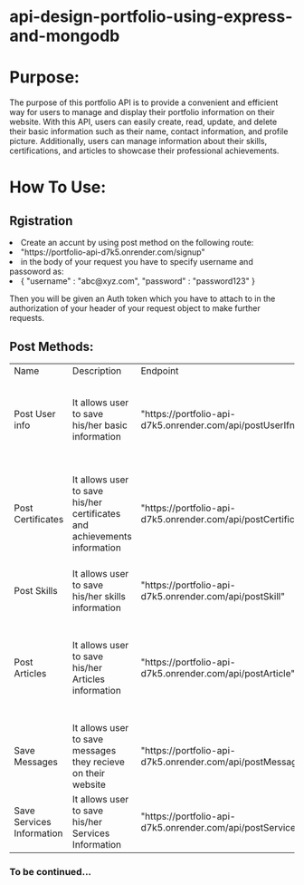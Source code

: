 # api-design-portfolio-using-express-and-mongodb
<h1>Purpose:</h1>
<p>The purpose of this portfolio API is to provide a convenient and efficient way for users to manage and display their portfolio information on their website. With this API, users can easily create, read, update, and delete their basic information such as their name, contact information, and profile picture. Additionally, users can manage information about their skills, certifications, and articles to showcase their professional achievements.
<p/>
<h1>How To Use:</h1>
<h2>Rgistration</h2>
<p><li> Create an accunt by using post method on the following route: <li/>
    "https://portfolio-api-d7k5.onrender.com/signup" <br>
    <li>
    in the body of your request you have to specify username and passoword as: <br>
<li/>
        {
            "username" : "abc@xyz.com",
            "password" : "password123"
    }
</p>
<p>Then you will be given an Auth token which you have to attach to in the authorization of your header of your request object to make further requests.</p>
<h2>Post Methods:</h2>
<table>
    <tr>
        <td>Name</td>
        <td>Description</td>
        <td>Endpoint</td>
        <td>Available fields</td>
    </tr>
    <tr>
        <td>Post User info</td>
        <td>It allows user to save his/her basic information</td>
        <td>"https://portfolio-api-d7k5.onrender.com/api/postUserIfno"</td>
        <td>{
                "name" : "xxx",
                "profession" : "xxx",
                "age" : "xxx",
                "contactNum" : "xxx",
                "country" : "xxx", 
                "city" : "xxx",
                "socialAccs" : "xxx"
                }<td/>
      <tr/>
      <tr>
        <td>Post Certificates</td>
        <td>It allows user to save his/her certificates and achievements information</td>
        <td>"https://portfolio-api-d7k5.onrender.com/api/postCertificate"</td>
        <td>
                {
                "certificateTitle" : "xxx",
                "certificateDate" : "xxx",
                "certificateDescription" : "xxx",
                "certificateOrganization" : "xxx",
                "certificateImageSrc" : "xxx", 
            } 
        </td>
    </tr>
    <tr>
        <td>Post Skills</td>
        <td>It allows user to save his/her skills information</td>
        <td>"https://portfolio-api-d7k5.onrender.com/api/postSkill"</td>
        <td> 
        {
                "skillTitle" : "xxx",
                "skillDescription" : "xxx",
                "skillExperience" : "xxx" // no of years
           }
           </td>
    </tr>
    <tr>
        <td>Post Articles</td>
        <td>It allows user to save his/her Articles information</td>
        <td>"https://portfolio-api-d7k5.onrender.com/api/postArticle"</td>
        <td>
                {
                "articleTitle" : "xxx",
                "articleDate" : "xxx",
                "articleDescription" : "xxx",
                "articleBody" : "xxx",
                "articleImageSrc" : "xxx", 
                "articleCoverImgSrc" : "xxx",
                "articleAuthor" : "xxx"
            }
        </td>
    </tr>
        <tr>
        <td>Save Messages</td>
        <td>It allows user to save messages they recieve on their website</td>
        <td>"https://portfolio-api-d7k5.onrender.com/api/postMessages"</td>
        <td>
                {
                "messageBody" : "xxx",
                "messageDate" : "xxx",
                "messageSender" : "xxx"
            }
        </td>
    </tr>
      <tr>
        <td>Save Services Information</td>
        <td>It allows user to save his/her Services Information</td>
        <td>"https://portfolio-api-d7k5.onrender.com/api/postServices"</td>
        <td>
                {
                "serviceTitle" : "xxx",
                "serviceDescription" : "xxx",
                "serviceImageSrc" : "xxx"
            }
        </td>
    </tr>
    
      
</table>

<h3>To be continued...<h3/>

